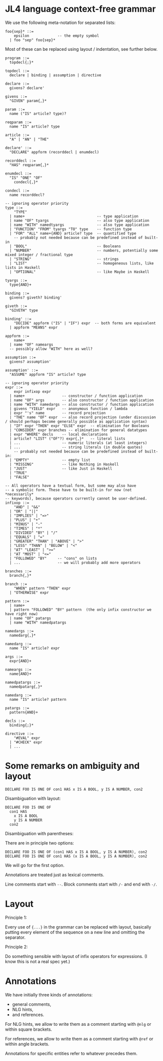 # JL4 language context-free grammar

We use the following meta-notation for
separated lists:
```
foo{sep}* ::=
    epsilon             -- the empty symbol
  | foo "sep" foo{sep}*
```
Most of these can be replaced using layout / indentation,
see further below.

```
program ::=
  topdecl{;}*

topdecl ::=
  declare | binding | assumption | directive

declare ::=
  givens? declare'

givens ::=
  "GIVEN" param{,}*

param ::=
  name ("IS" article? type)?

reqparam ::=
  name "IS" article? type

article ::=
  "A" | "AN" | "THE"

declare' ::=
  "DECLARE" appform (recorddecl | enumdecl)

recorddecl ::=
  "HAS" reqparam{,}*

enumdecl ::=
  "IS" "ONE" "OF"
    condecl{,}*

condecl ::=
  name recorddecl?

-- ignoring operator priority
type ::=
    "TYPE"
  | name+                                 -- type application
  | name "OF" tyargs                      -- also type application
  | name "WITH" namedtyargs               -- also type application
  | "FUNCTION" "FROM" tyargs "TO" type    -- function type
  | "FOR" "ALL" name+{AND} article? type  -- quantified type
    -- probably not needed because can be predefined instead of built-in
  | "BOOL"                                -- Booleans
  | "NUMBER"                              -- numbers, potentially some mixed integer / fractional type
  | "STRING"                              -- strings
  | "LIST"                                -- homogeneous lists, like lists in Haskell
  | "OPTIONAL"                            -- like Maybe in Haskell

tyargs ::=
  type{AND}+

binding ::=
  givens? giveth? binding'

giveth ::=
  "GIVETH" type

binding' ::=
    "DECIDE" appform ("IS" | "IF") expr  -- both forms are equivalent
  | appform "MEANS" expr

appform ::=
    name+
  | name "OF" nameargs
  -- possibly allow "WITH" here as well?

assumption ::=
  givens? assumption'

assumption' ::=
  "ASSUME" appform "IS" article? type

-- ignoring operator priority
expr ::=
    expr infixop expr
  | name+                 -- constructor / function application
  | name "OF" args        -- also constructor / function application
  | name "WITH" namedargs -- also constructor / function application
  | givens "YIELD" expr   -- anonymous function / lambda
  | expr "'s" name        -- record projection
  | "THE" name "OF" expr  -- also record projection (under discussion / should perhaps become generally possible as application syntax)
  | "IF" expr "THEN" expr "ELSE" expr  -- elimination for Booleans
  | "CONSIDER" expr branches -- elimination for general datatypes
  | expr "WHERE" decls    -- local declarations
  | article? "LIST" ("OF"?) expr{,}*   -- literal lists
  | ...                   -- numeric literals (at least integers)
  | ...                   -- string literals (in double quotes)
    -- probably not needed because can be predefined instead of built-in:
  | "EMPTY"               -- empty list
  | "MISSING"             -- like Nothing in Haskell
  | "JUST"                -- like Just in Haskell
  | "TRUE"
  | "FALSE"

-- All operators have a textual form, but some may also have
-- a symbolic form. These have to be built-in for now (not *necessarily*
-- keywords), because operators currently cannot be user-defined.
infixop ::=
    "AND" | "&&"
  | "OR" | "||"
  | "IMPLIES" | "=>"
  | "PLUS" | "+"
  | "MINUS" | "-"
  | "TIMES" | "*"
  | "DIVIDED" "BY" | "/"
  | "EQUALS" | "="
  | "GREATER" "THAN" | "ABOVE" | ">"
  | "LESS" "THAN" | "BELOW" | "<"
  | "AT" "LEAST" | ">="
  | "AT "MOST" | "<="
  | "FOLLOWED" "BY"     -- "cons" on lists
  | ...                 -- we will probably add more operators

branches ::=
  branch{,}*

branch ::=
    "WHEN" pattern "THEN" expr
  | "OTHERWISE" expr

pattern ::=
  | name+
  | pattern "FOLLOWED" "BY" pattern  (the only infix constructor we have right now)
  | name "OF" patargs
  | name "WITH" namedpatargs

namedargs ::=
  namedarg{,}*

namedarg ::=
  name "IS" article? expr
  
args ::=
  expr{AND}+

nameargs ::=
  name{AND}+

namedpatargs ::=
  namedpatarg{,}*

namedarg ::=
  name "IS" article? pattern

patargs ::=
  pattern{AND}+

decls ::=
  binding{;}*

directive ::=
    "#EVAL" expr
  | "#CHECK" expr
  | ...
```

# Some remarks on ambiguity and layout

```
DECLARE FOO IS ONE OF con1 HAS x IS A BOOL, y IS A NUMBER, con2
```

Disambiguation with layout:
```
DECLARE FOO IS ONE OF
  con1 HAS
    x IS A BOOL
    y IS A NUMBER
  con2
```

Disambiguation with parentheses:

There are in principle two options:
```
DECLARE FOO IS ONE OF (con1 HAS x IS A BOOL, y IS A NUMBER), con2
DECLARE FOO IS ONE OF con1 HAS (x IS A BOOL, y IS A NUMBER), con2
```
We will go for the first option.

Annotations are treated just as lexical comments.

Line comments start with `--`.
Block comments start with `/-` and end with `-/`.

# Layout

Principle 1:

Every use of `{...}` in the grammar can be replaced with
layout, basically putting every element of the sequence on
a new line and omitting the separator.

Principle 2:

Do something sensible with layout of infix operators for
expressions. (I know this is not a real spec yet.)

# Annotations

We have initially three kinds of annotations:

- general comments,
- NLG hints,
- and references.

For NLG hints, we allow to write them as a comment
starting with `@nlg` or within square brackets.

For references, we allow to write them as a comment
starting with `@ref` or within angle brackets.

Annotations for specific entities refer to whatever
precedes them.
